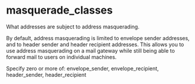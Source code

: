 # masquerade_classes 


What addresses are subject to address masquerading.



By default, address masquerading is limited to envelope sender
addresses, and to header sender and header recipient addresses.
This allows you to use address masquerading on a mail gateway while
still being able to forward mail to users on individual machines.



Specify zero or more of: envelope_sender, envelope_recipient,
header_sender, header_recipient



